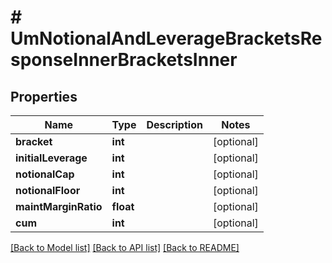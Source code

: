 # # UmNotionalAndLeverageBracketsResponseInnerBracketsInner

## Properties

Name | Type | Description | Notes
------------ | ------------- | ------------- | -------------
**bracket** | **int** |  | [optional]
**initialLeverage** | **int** |  | [optional]
**notionalCap** | **int** |  | [optional]
**notionalFloor** | **int** |  | [optional]
**maintMarginRatio** | **float** |  | [optional]
**cum** | **int** |  | [optional]

[[Back to Model list]](../../README.md#models) [[Back to API list]](../../README.md#endpoints) [[Back to README]](../../README.md)
